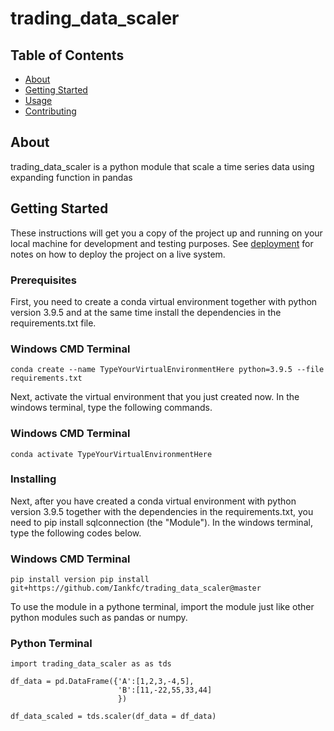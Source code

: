 # trading_data_scaler

## Table of Contents

- [About](#about)
- [Getting Started](#getting_started)
- [Usage](#usage)
- [Contributing](../CONTRIBUTING.md)

## About <a name = "about"></a>

trading_data_scaler is a python module that scale a time series data using expanding function in pandas


## Getting Started <a name = "getting_started"></a>

These instructions will get you a copy of the project up and running on your local machine for development and testing purposes. See [deployment](#deployment) for notes on how to deploy the project on a live system.

### Prerequisites

First, you need to create a conda virtual environment together with python version 3.9.5 and at the same time install the dependencies in the requirements.txt file.

### Windows CMD Terminal
```
conda create --name TypeYourVirtualEnvironmentHere python=3.9.5 --file requirements.txt

```
Next, activate the virtual environment that you just created now. In the windows terminal, type the following commands.

### Windows CMD Terminal
```
conda activate TypeYourVirtualEnvironmentHere

```
### Installing

Next, after you have created a conda virtual environment with python version 3.9.5 together with the dependencies in the requirements.txt, you need to pip install sqlconnection (the "Module"). In the windows terminal, type the following codes below.

### Windows CMD Terminal
```
pip install version pip install git+https://github.com/Iankfc/trading_data_scaler@master
```

To use the module in a pythone terminal, import the module just like other python modules such as pandas or numpy.

### Python Terminal
```
import trading_data_scaler as as tds

df_data = pd.DataFrame({'A':[1,2,3,-4,5],
                        'B':[11,-22,55,33,44]
                        })
                        
df_data_scaled = tds.scaler(df_data = df_data)

```


